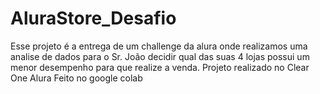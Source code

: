 # AluraStore_Desafio

Esse projeto é a entrega de um challenge da alura onde realizamos uma analise de dados para o Sr. João decidir qual das suas 4 lojas possui um menor desempenho para que realize a venda.
Projeto realizado no Clear One Alura
Feito no google colab
